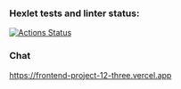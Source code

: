### Hexlet tests and linter status:
[![Actions Status](https://github.com/vladikKir/frontend-project-12/workflows/hexlet-check/badge.svg)](https://github.com/vladikKir/frontend-project-12/actions)

### Chat
https://frontend-project-12-three.vercel.app